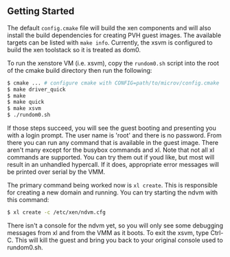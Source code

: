 ## Getting Started

The default `config.cmake` file will build the xen components and will
also install the build dependencies for creating PVH guest images.
The available targets can be listed with `make info`. Currently, the
xsvm is configured to build the xen toolstack so it is treated as dom0.

To run the xenstore VM (i.e. xsvm), copy the `rundom0.sh` script into
the root of the cmake build directory then run the following:

```bash
$ cmake ... # configure cmake with CONFIG=path/to/microv/config.cmake
$ make driver_quick
$ make
$ make quick
$ make xsvm
$ ./rundom0.sh
```

If those steps succeed, you will see the guest booting and presenting you with
a login prompt. The user name is 'root' and there is no password. From there
you can run any command that is available in the guest image. There aren't
many except for the busybox commands and xl. Note that not all xl commands are
supported. You can try them out if youd like, but most will result in an
unhandled hypercall. If it does, appropriate error messages will be printed
over serial by the VMM.

The primary command being worked now is `xl create`. This is responsible for
creating a new domain and running. You can try starting the ndvm with this
command:

```bash
$ xl create -c /etc/xen/ndvm.cfg
```

There isn't a console for the ndvm yet, so you will only see some debugging
messages from xl and from the VMM as it boots. To exit the xsvm, type Ctrl-C.
This will kill the guest and bring you back to your original console used to
rundom0.sh.
